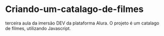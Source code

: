 # Criando-um-catalago-de-filmes
terceira aula da imersão DEV da plataforma Alura. O projeto é um catalago de filmes, utilizando Javascript.

